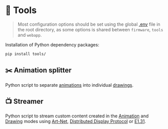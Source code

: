 # 🧰 Tools

> Most configuration options should be set using the global [.env](https://github.com/VIPnytt/Frekvens/.env) file in the root directory, as some options is shared between `firmware`, `tools` and `webapp`.

Installation of Python dependency packages:

```bash
pip install tools/
```

## ✂️ Animation splitter

Python script to separate [animations](https://github.com/VIPnytt/Frekvens/wiki/Modes#-animation) into individual [drawings](https://github.com/VIPnytt/Frekvens/wiki/Modes#-draw).

## 📺 Streamer

Python script to stream custom content created in the [Animation](https://github.com/VIPnytt/Frekvens/wiki/Modes#-animation) and [Drawing](https://github.com/VIPnytt/Frekvens/wiki/Modes#-draw) modes using [Art-Net](https://github.com/VIPnytt/Frekvens/wiki/Modes#-art-net), [Distributed Display Protocol](https://github.com/VIPnytt/Frekvens/wiki/Modes#-distributed-display-protocol) or [E1.31](https://github.com/VIPnytt/Frekvens/wiki/Modes#-e131).
